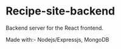 # Recipe-site-backend

Backend server for the React frontend.

Made with:- Nodejs/Expressjs, MongoDB
